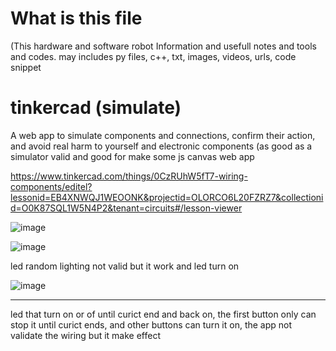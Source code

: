# What is this file
(This hardware and software robot Information and usefull notes and tools and codes. may includes py files, c++, txt, images, videos, urls, code snippet

# tinkercad (simulate)

 A web app to simulate components and connections, confirm their action, and avoid real harm to yourself and electronic components (as good as a simulator valid and good for make some js canvas web app

https://www.tinkercad.com/things/0CzRUhW5fT7-wiring-components/editel?lessonid=EB4XNWQJ1WEOONK&projectid=OLORCO6L20FZRZ7&collectionid=O0K87SQL1W5N4P2&tenant=circuits#/lesson-viewer


![image](https://user-images.githubusercontent.com/55125302/205467976-13fe6c56-c42b-4c0d-a4aa-1a9cee8efed0.png)

![image](https://user-images.githubusercontent.com/55125302/205468903-0849c578-bb88-4b35-a379-2e8dd67a0776.png)

led random lighting not valid but it work and led turn on

![image](https://user-images.githubusercontent.com/55125302/205468946-f24c5a8d-1f1c-41e1-991b-a6afb9940c1a.png)



----------

led that turn on or of until curict end and  back on, the first button only can stop it until curict ends, and other buttons can turn it on, the app not validate the wiring but it make effect
